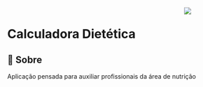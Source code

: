 <h1>
<style>
    div#img {
        width: 100px;
        margin-left: auto;
    }

</style>

<h1>
    <div id='img'><img src ='https://img.freepik.com/icones-gratis/calculadora_318-628913.jpg?w=2000'/></div>
    <p>Calculadora Dietética</p>
</h1>

## 📕 Sobre

Aplicação pensada para auxiliar profissionais da área de nutrição 



